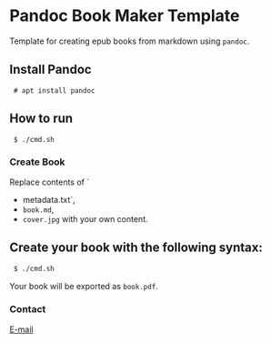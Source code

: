 # Pandoc Book Maker Template

Template for creating epub books from markdown using `pandoc`.


## Install Pandoc

```shell
 # apt install pandoc
```

## How to run

```shell
 $ ./cmd.sh
```

### Create Book

Replace contents of `
   - metadata.txt`, 
   - `book.md`, 
   - `cover.jpg` 
with your own content.

## Create your book with the following syntax:

```bash
 $ ./cmd.sh
```
Your book will be exported as `book.pdf`.

### Contact

[E-mail](mailto:girish@spamcheetah.com)
